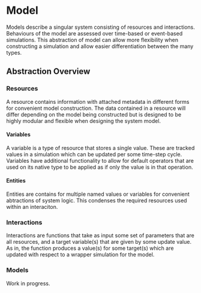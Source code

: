 # Model

Models describe a singular system consisting of resources and interactions. Behaviours of the model are assessed over time-based or event-based simulations. This abstraction of model can allow more flexibility when constructing a simulation and allow easier differentiation between the many types.

## Abstraction Overview

### Resources

A resource contains information with attached metadata in different forms for convenient model construction. The data contained in a resource will differ depending on the model being constructed but is designed to be highly modular and flexible when designing the system model.

#### Variables

A variable is a type of resource that stores a single value. These are tracked values in a simulation which can be updated per some time-step cycle. Variables have additional functionality to allow for default operators that are used on its native type to be applied as if only the value is in that operation.

#### Entities

Entities are contains for multiple named values or variables for convenient abtractions of system logic. This condenses the required resources used within an interaciton.

### Interactions

Interactions are functions that take as input some set of parameters that are all resources, and a target variable(s) that are given by some update value. As in, the function produces a value(s) for some target(s) which are updated with respect to a wrapper simulation for the model.

### Models

Work in progress.
